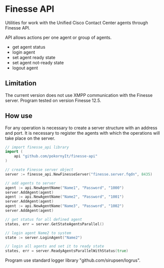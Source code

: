 # Finesse API

Utilities for work with the Unified Cisco Contact Center agents through Finesse API.

API allows actions per one agent or group of agents.

- get agent status
- login agent
- set agent ready state
- set agent not-ready state
- logout agent

## Limitation
The current version does not use XMPP communication with the Finesse server.
Program tested on version Finesse 12.5.

## How use

For any operation is necessary to create a server structure with an address and port.
It is necessary to register the agents with which the operations will take place on the server.


```go
// import finesse_api library
import (
	api "github.com/pokornyIt/finesse-api"
)

// create Finesse server object
server := finesse_api.NewFinesseServer("finesse.server.fqdn", 8435)

// add agents to server
agent := api.NewAgentName("Name1", "Password", "1000")
server.AddAgent(agent)
agent := api.NewAgentName("Name2", "Password", "1001")
server.AddAgent(agent)
agent := api.NewAgentName("Name3", "Password", "1002")
server.AddAgent(agent)

// get status for all defined agent
states, err = server.GetStateAgentsParallel()

// login agent Name2 to system
state := server.LoginAgent("Name2")

// login all agents and set it to ready state
states, err = server.ReadyAgentsParallelWithStatus(true)
```

Program use standard logger library "github.com/sirupsen/logrus".
